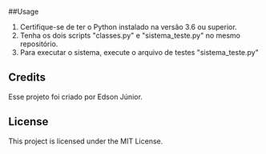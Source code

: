 

##Usage
1. Certifique-se de ter o Python instalado na versão 3.6 ou superior.
2. Tenha os dois scripts "classes.py" e "sistema_teste.py" no mesmo repositório.
3. Para executar o sistema, execute o arquivo de testes "sistema_teste.py"
   
## Credits
Esse projeto foi criado por Edson Júnior.

## License
This project is licensed under the MIT License.
